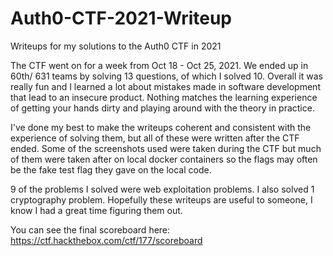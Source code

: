 # Auth0-CTF-2021-Writeup
Writeups for my solutions to the Auth0 CTF in 2021

The CTF went on for a week from Oct 18 - Oct 25, 2021. We ended up in 60th/ 631 teams by solving 13 questions, of which I solved 10. 
Overall it was really fun and I learned a lot about mistakes made in software development that lead to an insecure product. 
Nothing matches the learning experience of getting your hands dirty and playing around with the theory in practice.

I've done my best to make the writeups coherent and consistent with the experience of solving them, but all of these were
written after the CTF ended. Some of the screenshots used were taken during the CTF but much of them were taken after on local docker containers so the flags may often be the fake test flag they gave on the local code.

9 of the problems I solved were web exploitation problems. I also solved 1 cryptography problem. Hopefully these writeups are useful to someone, I know I had a great time figuring them out.

You can see the final scoreboard here: https://ctf.hackthebox.com/ctf/177/scoreboard
